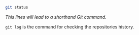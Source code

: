 ```bash
git status
```

*This lines will lead to a shorthand Git command.*

`git log` is the command for checking the repositories history.
